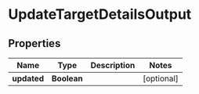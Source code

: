 

# UpdateTargetDetailsOutput


## Properties

Name | Type | Description | Notes
------------ | ------------- | ------------- | -------------
**updated** | **Boolean** |  |  [optional]



